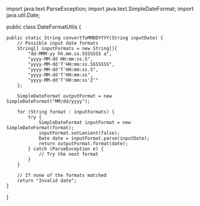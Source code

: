 import java.text.ParseException;
import java.text.SimpleDateFormat;
import java.util.Date;

public class DateFormatUtils {

    public static String convertToMMDDYYYY(String inputDate) {
        // Possible input date formats
        String[] inputFormats = new String[]{
            "dd-MMM-yy hh.mm.ss.SSSSSSS a",
            "yyyy-MM-dd HH:mm:ss.S",
            "yyyy-MM-dd'T'HH:mm:ss.SSSSSSS",
            "yyyy-MM-dd'T'HH:mm:ss.S",
            "yyyy-MM-dd'T'HH:mm:ss",
            "yyyy-MM-dd'T'HH:mm:ss'Z'"
        };

        SimpleDateFormat outputFormat = new SimpleDateFormat("MM/dd/yyyy");

        for (String format : inputFormats) {
            try {
                SimpleDateFormat inputFormat = new SimpleDateFormat(format);
                inputFormat.setLenient(false);
                Date date = inputFormat.parse(inputDate);
                return outputFormat.format(date);
            } catch (ParseException e) {
                // Try the next format
            }
        }

        // If none of the formats matched
        return "Invalid date";
    }
}
